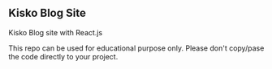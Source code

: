 ## Kisko Blog Site

Kisko Blog site with React.js

This repo can be used for educational purpose only. Please don't copy/pase the code directly to your project. 